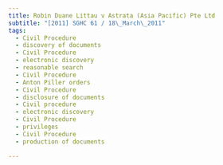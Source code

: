 ```yaml
---
title: Robin Duane Littau v Astrata (Asia Pacific) Pte Ltd
subtitle: "[2011] SGHC 61 / 18\_March\_2011"
tags:
  - Civil Procedure
  - discovery of documents
  - Civil Procedure
  - electronic discovery
  - reasonable search
  - Civil Procedure
  - Anton Piller orders
  - Civil Procedure
  - disclosure of documents
  - Civil procedure
  - electronic discovery
  - Civil Procedure
  - privileges
  - Civil Procedure
  - production of documents

---
```


